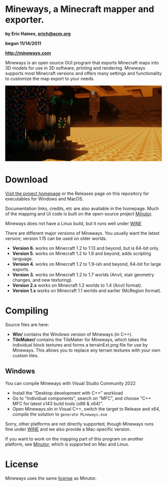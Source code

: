 # Mineways, a Minecraft mapper and exporter.
**by Eric Haines, erich@acm.org**

**begun 11/14/2011**

**http://mineways.com**

Mineways is an open source GUI program that exports Minecraft maps into 3D models for use in 3D software, printing and rendering. Mineways supports most Minecraft versions and offers many settings and functionality to customize the map export to your needs.

<p align="center">
<img src="banner.jpg" width="1000" />
</p>

# Download

[Visit the project homepage](http://mineways.com) or the Releases page on this repository for executables for Windows and MacOS.

Documentation links, credits, etc are also avaliable in the homepage.
Much of the mapping and UI code is built on the open-source project [Minutor](http://seancode.com/minutor/).

Mineways does not have a Linux build, but it runs well under [WINE](http://www.winehq.org/)

There are different major versions of Mineways. You usually want the latest version; version 1.15 can be used on older worlds.
* **Version 6.** works on Minecraft 1.2 to 1.13 and beyond, but is 64-bit only.
* **Version 5.** works on Minecraft 1.2 to 1.9 and beyond, adds scripting language.
* **Version 4.** works on Minecraft 1.2 to 1.9-ish and beyond, 64-bit for large exports.
* **Version 3.** works on Minecraft 1.2 to 1.7 worlds (Anvil, stair geometry changes, and new texturing).
* **Version 2.x** works on Minecraft 1.2 worlds to 1.4 (Anvil format).
* **Version 1.x** works on Minecraft 1.1 worlds and earlier (McRegion format).

# Compiling

Source files are here:

* **Win/** contains the Windows version of Mineways (in C++).
* **TileMaker/** contains the TileMaker for Mineways, which takes the individual block textures and forms a terrainExt.png file for use by Mineways. This allows you to replace any terrain textures with your own custom tiles.

## Windows
You can compile Mineways with Visual Studio Community 2022
- Install the "Desktop development with C++" workload
- Go to "Individual components", search on "MFC", and choose "C++ MFC for latest v143 build tools (x86 & x64)".
- Open Mineways.sln in Visual C++, switch the target to Release and x64, compile the solution to `generate Mineways.exe`

Sorry, other platforms are not directly supported, though Mineways runs fine under [WINE](http://www.winehq.org/) and we also provide a Mac-specific version.

If you want to work on the mapping part of this program on another platform, see [Minutor](http://seancode.com/minutor/), which *is* supported on Mac and Linux.

# License

Mineways uses the same [license](license.txt) as Minutor.
